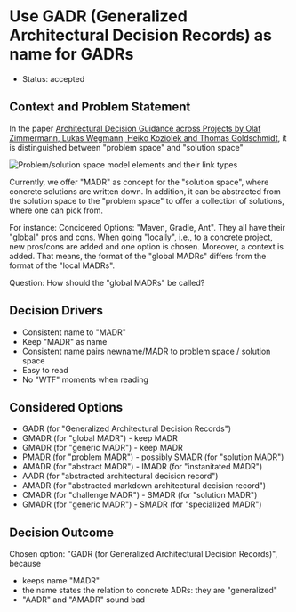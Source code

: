 # Use GADR (Generalized Architectural Decision Records) as name for GADRs

* Status: accepted

## Context and Problem Statement

In the paper [Architectural Decision Guidance across Projects by Olaf Zimmermann, Lukas Wegmann, Heiko Koziolek and Thomas Goldschmidt](https://doi.org/10.1109/WICSA.2015.29), it is distinguished between "problem space" and "solution space"

![Problem/solution space model elements and their link types](0001-problem-solution-space-model)

Currently, we offer "MADR" as concept for the "solution space", where concrete solutions are written down.
In addition, it can be abstracted from the solution space to the "problem space" to offer a collection of solutions, where one can pick from.

For instance: Concidered Options: "Maven, Gradle, Ant".
They all have their "global" pros and cons.
When going "locally", i.e., to a concrete project, new pros/cons are added and one option is chosen.
Moreover, a context is added.
That means, the format of the "global MADRs" differs from the format of the "local MADRs".

Question: How should the "global MADRs" be called?

## Decision Drivers

* Consistent name to "MADR"
* Keep "MADR" as name
* Consistent name pairs newname/MADR to problem space / solution space
* Easy to read
* No "WTF" moments when reading

## Considered Options

* GADR (for "Generalized Architectural Decision Records")
* GMADR (for "global MADR") - keep MADR
* GMADR (for "generic MADR") - keep MADR
* PMADR (for "problem MADR") - possibly SMADR (for "solution MADR")
* AMADR (for "abstract MADR") - IMADR (for "instanitated MADR")
* AADR (for "abstracted architectural decision record")
* AMADR (for "abstracted markdown architectural decision record")
* CMADR (for "challenge MADR") - SMADR (for "solution MADR")
* GMADR (for "generic MADR") - SMADR (for "specialized MADR")

## Decision Outcome

Chosen option: "GADR (for Generalized Architectural Decision Records)", because

* keeps name "MADR"
* the name states the relation to concrete ADRs: they are "generalized"
* "AADR" and "AMADR" sound bad
